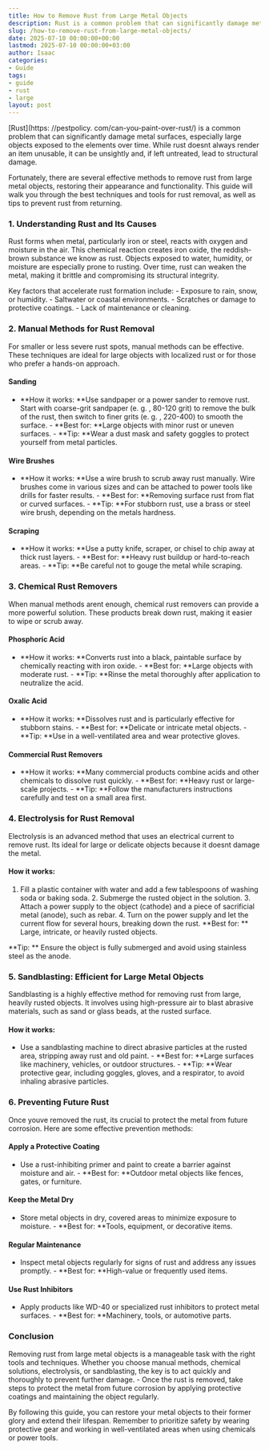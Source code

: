 ```yaml
---
title: How to Remove Rust from Large Metal Objects
description: Rust is a common problem that can significantly damage metal surfaces, especially large objects exposed to the elements over time.
slug: /how-to-remove-rust-from-large-metal-objects/
date: 2025-07-10 00:00:00+00:00
lastmod: 2025-07-10 00:00:00+03:00
author: Isaac
categories:
- Guide
tags:
- guide
- rust
- large
layout: post
---
```


[Rust](https: //pestpolicy. com/can-you-paint-over-rust/) is a common problem that can significantly damage metal surfaces, especially large objects exposed to the elements over time. While rust doesnt always render an item unusable, it can be unsightly and, if left untreated, lead to structural damage.

Fortunately, there are several effective methods to remove rust from large metal objects, restoring their appearance and functionality. This guide will walk you through the best techniques and tools for rust removal, as well as tips to prevent rust from returning.

###  **1. Understanding Rust and Its Causes**

Rust forms when metal, particularly iron or steel, reacts with oxygen and moisture in the air. This chemical reaction creates iron oxide, the reddish-brown substance we know as rust. Objects exposed to water, humidity, or moisture are especially prone to rusting. Over time, rust can weaken the metal, making it brittle and compromising its structural integrity.

Key factors that accelerate rust formation include: - Exposure to rain, snow, or humidity. - Saltwater or coastal environments. - Scratches or damage to protective coatings. - Lack of maintenance or cleaning.

###  **2. Manual Methods for Rust Removal**

For smaller or less severe rust spots, manual methods can be effective. These techniques are ideal for large objects with localized rust or for those who prefer a hands-on approach.

####  **Sanding**

- **How it works: **Use sandpaper or a power sander to remove rust. Start with coarse-grit sandpaper (e. g. , 80-120 grit) to remove the bulk of the rust, then switch to finer grits (e. g. , 220-400) to smooth the surface. - **Best for: **Large objects with minor rust or uneven surfaces. - **Tip: **Wear a dust mask and safety goggles to protect yourself from metal particles.

####  **Wire Brushes**

- **How it works: **Use a wire brush to scrub away rust manually. Wire brushes come in various sizes and can be attached to power tools like drills for faster results. - **Best for: **Removing surface rust from flat or curved surfaces. - **Tip: **For stubborn rust, use a brass or steel wire brush, depending on the metals hardness.

####  **Scraping**

- **How it works: **Use a putty knife, scraper, or chisel to chip away at thick rust layers. - **Best for: **Heavy rust buildup or hard-to-reach areas. - **Tip: **Be careful not to gouge the metal while scraping.

###  **3. Chemical Rust Removers**

When manual methods arent enough, chemical rust removers can provide a more powerful solution. These products break down rust, making it easier to wipe or scrub away.

####  **Phosphoric Acid**

- **How it works: **Converts rust into a black, paintable surface by chemically reacting with iron oxide. - **Best for: **Large objects with moderate rust. - **Tip: **Rinse the metal thoroughly after application to neutralize the acid.

####  **Oxalic Acid**

- **How it works: **Dissolves rust and is particularly effective for stubborn stains. - **Best for: **Delicate or intricate metal objects. - **Tip: **Use in a well-ventilated area and wear protective gloves.

####  **Commercial Rust Removers**

- **How it works: **Many commercial products combine acids and other chemicals to dissolve rust quickly. - **Best for: **Heavy rust or large-scale projects. - **Tip: **Follow the manufacturers instructions carefully and test on a small area first.

###  **4. Electrolysis for Rust Removal**

Electrolysis is an advanced method that uses an electrical current to remove rust. Its ideal for large or delicate objects because it doesnt damage the metal.

####  **How it works:**

1. Fill a plastic container with water and add a few tablespoons of washing soda or baking soda. 2. Submerge the rusted object in the solution. 3. Attach a power supply to the object (cathode) and a piece of sacrificial metal (anode), such as rebar. 4. Turn on the power supply and let the current flow for several hours, breaking down the rust. **Best for: ** Large, intricate, or heavily rusted objects.

**Tip: ** Ensure the object is fully submerged and avoid using stainless steel as the anode.

###  **5. Sandblasting: Efficient for Large Metal Objects**

Sandblasting is a highly effective method for removing rust from large, heavily rusted objects. It involves using high-pressure air to blast abrasive materials, such as sand or glass beads, at the rusted surface.

####  **How it works:**

- Use a sandblasting machine to direct abrasive particles at the rusted area, stripping away rust and old paint. - **Best for: **Large surfaces like machinery, vehicles, or outdoor structures. - **Tip: **Wear protective gear, including goggles, gloves, and a respirator, to avoid inhaling abrasive particles.

###  **6. Preventing Future Rust**

Once youve removed the rust, its crucial to protect the metal from future corrosion. Here are some effective prevention methods:

####  **Apply a Protective Coating**

- Use a rust-inhibiting primer and paint to create a barrier against moisture and air. - **Best for: **Outdoor metal objects like fences, gates, or furniture.

####  **Keep the Metal Dry**

- Store metal objects in dry, covered areas to minimize exposure to moisture. - **Best for: **Tools, equipment, or decorative items.

####  **Regular Maintenance**

- Inspect metal objects regularly for signs of rust and address any issues promptly. - **Best for: **High-value or frequently used items.

####  **Use Rust Inhibitors**

- Apply products like WD-40 or specialized rust inhibitors to protect metal surfaces. - **Best for: **Machinery, tools, or automotive parts.

###  **Conclusion**

Removing rust from large metal objects is a manageable task with the right tools and techniques. Whether you choose manual methods, chemical solutions, electrolysis, or sandblasting, the key is to act quickly and thoroughly to prevent further damage. - Once the rust is removed, take steps to protect the metal from future corrosion by applying protective coatings and maintaining the object regularly.

By following this guide, you can restore your metal objects to their former glory and extend their lifespan. Remember to prioritize safety by wearing protective gear and working in well-ventilated areas when using chemicals or power tools.
